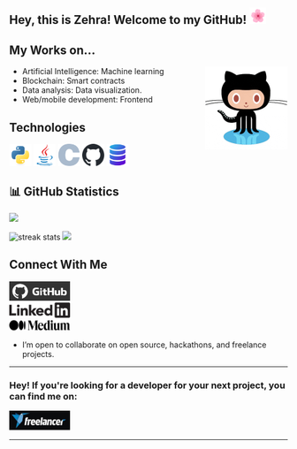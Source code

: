 <h2 align="left">Hey, this is Zehra! Welcome to my GitHub!  <img src="https://github.com/zehragulbuyukarslan/icon_collection/blob/main/gifs/pink-sakura.gif" width="30" height="30"/> </h2>

<h2> My Works on... </h2>  <img align="right" src="https://github.com/zehragulbuyukarslan/icon_collection/blob/main/gifs/octacat-github.gif" alt="github" width="150" height="150"/>

- Artificial Intelligence: Machine learning
- Blockchain: Smart contracts
- Data analysis: Data visualization.
- Web/mobile development: Frontend

## Technologies

<p align="left">
  
  <img src="https://raw.githubusercontent.com/devicons/devicon/master/icons/python/python-original.svg" alt="python" width="40" height="40"/>
  <img src="https://raw.githubusercontent.com/devicons/devicon/master/icons/java/java-original.svg" alt="java" width="40" height="40"/>
  <img src="https://raw.githubusercontent.com/devicons/devicon/master/icons/c/c-original.svg" alt="C" width="40" height="40"/>
  <img src="https://github.com/zehragulbuyukarslan/icon_collection/blob/main/svg/github-mark.svg" alt="github" width="40" height="40"/>
  <img src="https://github.com/zehragulbuyukarslan/icon_collection/blob/main/png/database.png" alt=sql width="40" height="40">

</p>



## 📊 GitHub Statistics

<p>
  <img src="https://github-readme-stats.vercel.app/api?username=zehragulbuyukarslan&show_icons=true&theme=radical"/>
  
  <img src="https://github-readme-streak-stats.herokuapp.com/?user=zehragulbuyukarslan&theme=radical" alt="streak stats"/>   <img src="https://github-readme-stats.vercel.app/api/top-langs/?username=zehragulbuyukarslan&layout=compact&theme=radical"/>

  
</p>


## Connect With Me
<p align="left">
    <a href="https://github.com/zehragulbuyukarslan/">
      <img src="https://github.com/zehragulbuyukarslan/logo_collection/blob/main/CombinationMark/svg/github.svg" alt="GitHub" width="110" height="35"/>
    <a/>
<br/>
    <a href="https://www.linkedin.com/in/zehragulbuyukarslan/">
      <img src="https://github.com/zehragulbuyukarslan/logo_collection/blob/main/CombinationMark/png/linkedIn.png" alt="LinkedIn" width="110"/>
    <a/>
<br/>
    <a href="https://zehragulbuyukarslan.medium.com/">
      <img src="https://github.com/zehragulbuyukarslan/logo_collection/blob/main/CombinationMark/png/medium1.png" alt="Medium" width="110" height="20"/>
    <a/>
      
- I’m open to collaborate on open source, hackathons, and freelance projects.
    
</p>

---

### Hey! If you're looking for a developer for your next project, you can find me on:

<a href="https://www.freelancer.com/u/zehragulb" target="_blank">
    <img src="https://github.com/zehragulbuyukarslan/logo_collection/blob/main/CombinationMark/jpg/freelancer2.jpg" alt="freelancer" height="35" width="110" />
<a/>

---
